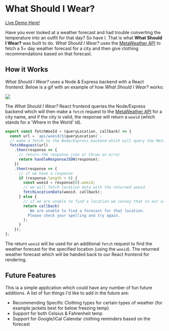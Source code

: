 # What Should I Wear?

[Live Demo Here!][demo]

Have you ever looked at a weather forecast and had trouble converting the
temperature into an outfit for that day? So have I. That is what **What Should I
Wear?** was built to do. _What Should I Wear?_ uses the [MetaWeather
API][metaweather-api] to fetch a 5+ day weather forecast for a city and then
give clothing recommendations based on that forecast.

[metaweather-api]: https://www.metaweather.com/api/
[demo]: https://what-should-i-wear-this-week.herokuapp.com/

## How it Works

_What Should I Wear?_ uses a Node & Express backend with a React frontend. Below
is a gif with an example of how _What Should I Wear?_ works:

![][search-gif]

The _What Should I Wear?_ React frontend queries the Node/Express backend which
will then make a `fetch` request to the [MetaWeather API][metaweather-api] for a
city name, and if the city is valid, the response will return a `woeid` (which
stands for a 'Where in the World' id).

```js
export const fetchWoeId = (queryLocation, callback) => {
  const url = `api/woeid/${queryLocation}`;
  // make a fetch to the Node/Express backend which will query the Metaweather API
  fetchRequest(url)
    .then(response => {
      // return the response json or throw an error
      return handleResponseJSON(response);
    })
    .then(response => {
      // if we have a response
      if (response.length > 0) {
        const woeid = response[0].woeid;
        // we will fetch location data with the returned woeid
        fetchLocationData(woeid, callback);
      } else {
        // if we are unable to find a location we convey that to our user
        return callback(
          `We are unable to find a forecast for that location.
          Please check your spelling and try again.`
        );
      }
    });
};
```

The return `woeid` will be used for an additional `fetch` request to find the
weather forecast for the specified location (using the `woeid`). The returned
weather forecast which will be handed back to our React frontend for rendering.

[search-gif]: http://www.giphy.com/gifs/XGsJOCYPl7XxHzowbc

## Future Features

This ia a simple application which could have any number of fun future
additions. A list of fun things I'd like to add in the future are:

- Recommending Specific Clothing types for certain types of weather (for example
  jackets best for below freezing temp)
- Support for both Celsius & Fahrenheit temp
- Support for Google/iCal Calendar clothing reminders based on the forecast
